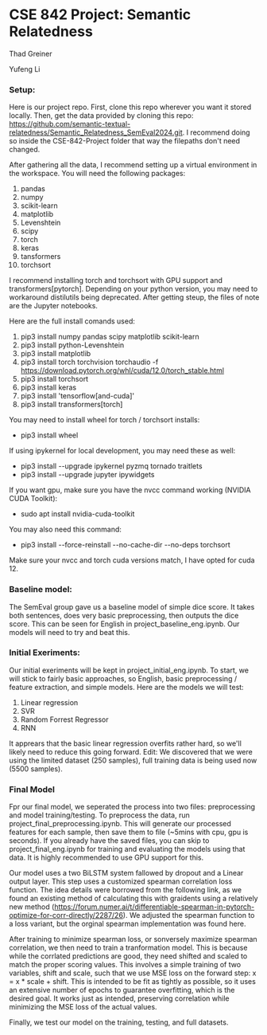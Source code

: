 # CSE 842 Project: Semantic Relatedness

Thad Greiner

Yufeng Li

### Setup:

Here is our project repo. First, clone this repo wherever you want it stored locally. Then, get the data
provided by cloning this repo: https://github.com/semantic-textual-relatedness/Semantic_Relatedness_SemEval2024.git.
I recommend doing so inside the CSE-842-Project folder that way the filepaths don't need changed.

After gathering all the data, I recommend setting up a virtual environment in the workspace. You will need the following packages:
1. pandas
2. numpy
3. scikit-learn
4. matplotlib
5. Levenshtein
6. scipy
7. torch
8. keras
9. tansformers
10. torchsort

I recommend installing torch and torchsort with GPU support and transformers[pytorch]. Depending on your python version, you
may need to workaround distilutils being deprecated. After getting steup, the files of note are the Jupyter notebooks.

Here are the full install comands used:

1. pip3 install numpy pandas scipy matplotlib scikit-learn
2. pip3 install python-Levenshtein
3. pip3 install matplotlib
4. pip3 install torch torchvision torchaudio -f https://download.pytorch.org/whl/cuda/12.0/torch_stable.html
5. pip3 install torchsort
6. pip3 install keras
7. pip3 install 'tensorflow[and-cuda]'
8. pip3 install transformers[torch]

You may need to install wheel for torch / torchsort installs:
* pip3 install wheel

If using ipykernel for local development, you may need these as well:
* pip3 install --upgrade ipykernel pyzmq tornado traitlets
* pip3 install --upgrade jupyter ipywidgets

If you want gpu, make sure you have the nvcc command working (NVIDIA CUDA Toolkit):
* sudo apt install nvidia-cuda-toolkit

You may also need this command:
* pip3 install --force-reinstall --no-cache-dir --no-deps torchsort

Make sure your nvcc and torch cuda versions match, I have opted for cuda 12.

### Baseline model:

The SemEval group gave us a baseline model of simple dice score. It takes both sentences, does very basic preprocessing, then
outputs the dice score. This can be seen for English in project_baseline_eng.ipynb. Our models will need to try and beat this.

### Initial Exeriments:

Our initial exeriments will be kept in project_initial_eng.ipynb. To start, we will stick to fairly basic approaches, so English,
basic preprocessing / feature extraction, and simple models. Here are the models we will test:
1. Linear regression
2. SVR
3. Random Forrest Regressor
4. RNN

It apprears that the basic linear regression overfits rather hard, so we'll likely need to reduce this going forward. Edit: We discovered
that we were using the limited dataset (250 samples), full training data is being used now (5500 samples).

### Final Model

Fpr our final model, we seperated the process into two files: preprocessing and model training/testing. To preprocess the data, run 
project_final_preprocessing.ipynb. This will generate our processed features for each sample, then save them to file (~5mins with cpu, gpu is seconds).
If you already have the saved files, you can skip to project_final_eng.ipynb for training and evaluating the models using that data. It is highly recommended
to use GPU support for this.

Our model uses a two BiLSTM system fallowed by dropout and a Linear output layer. This step uses a customized spearman correlation loss function.
The idea details were borrowed from the following link, as we found an existing method of calculating this with graidents using a relatively new method
(https://forum.numer.ai/t/differentiable-spearman-in-pytorch-optimize-for-corr-directly/2287/26). We adjusted the spearman function to a loss variant,
but the orginal spearman implementation was found here.

After training to minimize spearman loss, or sonversely maximize spearman correlation, we then need to train a tranformation model. This is because while
the corrlated predictions are good, they need shifted and scaled to match the proper scoring values. This involves a simple training of two variables,
shift and scale, such that we use MSE loss on the forward step: x = x * scale + shift. This is intended to be fit as tightly as possible, so it uses an
extensive number of epochs to guarantee overfitting, which is the desired goal. It works just as intended, preserving correlation while minimizing the MSE
loss of the actual values.

Finally, we test our model on the training, testing, and full datasets.
